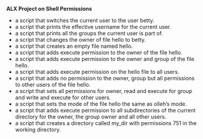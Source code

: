 **ALX Project on Shell Permissions**
- a script that switches the current user to the user betty.
- a script that prints the effective username for the current user.
- a script that prints all the groups the current user is part of.
- a script that changes the owner of file hello to betty.
- a script that creates an empty file named hello.
- a script that adds execute permission to the owner of the file hello.
- a script that adds execute permission to the owner and group of the file hello.
- a script that adds execute permission on the hello file to all users.
- a script that adds no permission to the owner, group but all permissions to other users of the file hello.
- a script that sets all permissions for owner, read and execute for group and write and execute for other users.
- a script that sets the mode of the file hello the same as olleh’s mode.
- a script that adds execute permission to all subdirectories of the current directory for the owner, the group owner and all other users.
- a script that creates a directory called my_dir with permissions 751 in the working directory.
